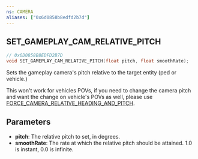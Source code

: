 ```yaml
---
ns: CAMERA
aliases: ["0x6d0858b8edfd2b7d"]
---
```

## SET_GAMEPLAY_CAM_RELATIVE_PITCH

```c
// 0x6D0858B8EDFD2B7D
void SET_GAMEPLAY_CAM_RELATIVE_PITCH(float pitch, float smoothRate);
```

Sets the gameplay camera's pitch relative to the target entity (ped or vehicle.)

This won't work for vehicles POVs, if you need to change the camera pitch and want the change on vehicle's POVs as well, please use [FORCE_CAMERA_RELATIVE_HEADING_AND_PITCH](#_0x48608C3464F58AB4).


## Parameters
* **pitch**: The relative pitch to set, in degrees.
* **smoothRate**: The rate at which the relative pitch should be attained. 1.0 is instant, 0.0 is infinite.
